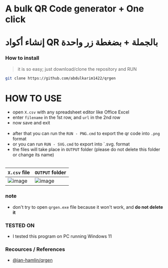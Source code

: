 # A bulk QR Code generator + One click
# إنشاء أكواد QR بالجملة + بضغطة زر واحدة


### How to install
> it is so easy; just download/clone the repository and RUN
```bash
git clone https://github.com/abdulkarim1422/qrgen
```

# HOW TO USE
- open `X.csv` with any spreadsheet editor like Office Excel
- enter `filename` in the 1st row, and `url` in the 2nd row
- now save and exit
<br></br>
- after that you can run the `RUN - PNG.cmd` to export the qr code into `.png` format
- or you can run `RUN - SVG.cmd` to export into `.svg. format
- the files will take place in `OUTPUT` folder (please do not delete this folder or change its name)
<br></br>

| `X.csv` file | `OUTPUT` folder |
| :- | :- |
| ![image](https://github.com/abdulkarim1422/qrgen/assets/54938173/cb413556-b6d5-4e29-833c-50b3d79bd095) | ![image](https://github.com/abdulkarim1422/qrgen/assets/54938173/3adf2c70-79fa-4ee9-b692-0e60ff90b7f3) |


### note
- don't try to open `qrgen.exe` file because it won't work, and **do not delete it**
### TESTED ON
- I tested this program on PC running Windows 11

### Recources / References
- [@ian-hamlin/qrgen](https://github.com/ian-hamlin/qrgen)
